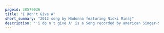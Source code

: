 ```yaml
---
pageid: 38579036
title: "I Don't Give A"
short_summary: "2012 song by Madonna featuring Nicki Minaj"
description: "'i do n't give A' is a Song recorded by american Singer-Songwriter Madonna for her twelfth Studio Album Mdna. The Song features Rap Vocals by american recording artist Nicki Minaj. It was written and produced by Madonna and Martin Solveig, with additional Songwriting by Minaj and Julien Jabre. I do n't give a is an electro-funk Song with syncopated electronic Hip-Hop and industrial Beats."
---
```

